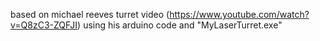 based on michael reeves turret video (https://www.youtube.com/watch?v=Q8zC3-ZQFJI)
using his arduino code and "MyLaserTurret.exe"
